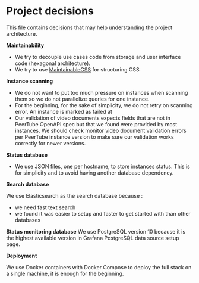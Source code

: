 # Project decisions
This file contains decisions that may help understanding the project architecture.

**Maintainability**

- We try to decouple use cases code from storage and user interface code (hexagonal architecture).
- We try to use [MaintainableCSS](https://maintainablecss.com/) for structuring CSS

**Instance scanning**

- We do not want to put too much pressure on instances when scanning them so we do not parallelize queries for one instance.
- For the beginning, for the sake of simplicity, we do not retry on scanning error. An instance is marked as failed at 
- Our validation of video documents expects fields that are not in PeerTube OpenAPI spec but that we found were provided by most instances.
We should check monitor video document validation errors per PeerTube instance version to make sure our validation works correctly for newer versions.

**Status database**

- We use JSON files, one per hostname, to store instances status.
This is for simplicity and to avoid having another database dependency.

**Search database**

We use Elasticsearch as the search database because :
- we need fast text search 
- we found it was easier to setup and faster to get started with than other databases

**Status monitoring database**
We use PostgreSQL version 10 because it is the highest available version in Grafana PostgreSQL data source setup page.

**Deployment**

We use Docker containers with Docker Compose to deploy the full stack on a single machine, it is enough for the beginning.
